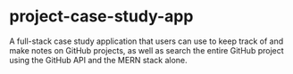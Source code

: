 # project-case-study-app
 A full-stack case study application that users can use to keep track of and make notes on GitHub projects, as well as search the entire GitHub project using the GitHub API and the MERN stack alone.
